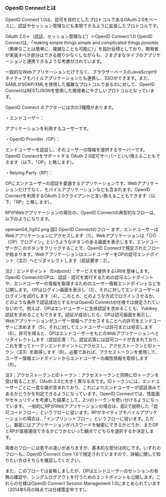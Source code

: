 ### OpenID Connectとは

OpenID Connect 1.0は、認可を目的としたプロトコルであるOAuth 2.0をベースに、認証やセッション管理なども実現できるように拡張したプロトコルです。

OAuth 2.0＋（認証、セッション管理など）＝OpenID Connect 1.0
OpenID Connectは、「making simple things simple and complicated things possible（簡単なことは簡単に、複雑なことも可能に）」を設計目標としており、開発者が実装すべき部分はできる限り少なくしながらも、さまざまなタイプのアプリケーションと連携できるような考慮がされています。

一般的なWebアプリケーションだけでなく、ブラウザーベースのJavaScriptやネイティブモバイルアプリケーションとも連携し、SSOができます。また、SAMLがSOAP/XMLを使用した複雑なプロトコルであるのに対して、OpenID ConnectはREST/JSONを使用した開発者にやさしいプロトコルとなっています。

OpenID Connect のアクターには次の3種類があります。

・エンドユーザー：

アプリケーションを利用するユーザーです。

・OpenID Provider（OP）：

エンドユーザーを認証し、そのユーザーの情報を提供するサーバーです。OpenID Connectをサポートする OAuth 2.0認可サーバーといい換えることもできます（以下、「OP」と略します）。

・Relying Party（RP）：

OPにエンドユーザーの認証を委譲するアプリケーションです。Webアプリケーションだけでなく、モバイルアプリケーションなども含まれます。OpenID Connectを利用するOAuth 2.0クライアントと言い換えることもできます（以下、「RP」と略します）。

RPがWebアプリケーションの場合の、OpenID Connectの典型的なフローは、以下のようになります。

openam04_fig02.png
図2 OpenID Connectのフロー
まず、エンドユーザーはWebアプリケーションにアクセスします（1）。Webアプリケーションは「○○（OP）でログイン」というようなボタンのある画面を表示します。エンドユーザーがこのボタンをクリックすることで、OpenID Connectで規定されたフローが始まります。WebアプリケーションはエンドユーザーをOPの認可エンドポイント（注2）へとリダイレクトします（認証要求：2）。

注2：エンドポイント（Endpoint）：サービスを提供するURIを意味します。OpenID ConnectのOPは、認証・認可を実行するための認可エンドポイントや、エンドユーザーの情報を取得するためのユーザー情報エンドポイントなどを公開します。
OPはログイン画面を表示し（3）、それに対してエンドユーザーはログインを試行します（4）。このとき、どのような方式でログインさせるか、どのような条件で認証成功とするかはOpenID Connectの仕様では規定されていないので、例えば、OPはエンドユーザーに生体認証を求めることも、Yubikey認証を求めることもできます。認証が成功したら、OPは認可画面を表示し、Webアプリケーションがユーザー情報へアクセスすることへの許可をエンドユーザーに求めます（5）。それに対してエンドユーザーは許可または拒否します（6）。許可を得ると、OPはエンドユーザーをもとのWebアプリケーションへとリダイレクトします（認証応答：7）。認証応答には認可コードが含まれており、これを使ってトークンエンドポイントにアクセスし、アクセストークンとIDトークン（注3）を取得します（8）。必要であれば、アクセストークンを使用して、ユーザー情報エンドポイントからエンドユーザーの属性情報を取得します（9）。

注3：アクセストークンとIDトークン：アクセストークンと同時にIDトークンを受け取ることが、OAuth 2.0と大きく異なる点です。IDトークンには、エンドユーザーごとに一意な値が含まれており、これによりエンドユーザーが認証済みであるかどうかを判定できるようになっています。OpenID Connectでは、性能面やセキュリティを考慮した結果として、2つのトークンを使い分けるようになっています。
一般的にRPがWebアプリケーションの場合は、図2で説明した「認可コードフロー」というフローに従います。RPがネイティブモバイルアプリケーションの場合は、「インプリシットフロー」というフローに従います。ただし、厳密にはアプリケーションがパスワードを秘密にできるかどうか、またOPとRPが直接通信できるかどうかといった観点でどちらを選択するか決定します。

両者のフローには若干の違いがありますが、基本的な部分は同じです。いずれのフローも、OpenID Connect Core 1.0で規定されていますので、詳細に関して知りたい方はそちらを確認してください。

また、このフローでは省略しましたが、OPはエンドユーザーのセッションの有無の確認や、シングルログアウトを行うためのエンドポイントも公開します。これらの仕様はOpenID Connect Session Management 1.0にまとめられています（2014年5月の時点では仕様策定中です）。
